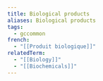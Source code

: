 ```yaml
---
title: Biological products
aliases: Biological products
tags:
  - gccommon
french:
  - "[[Produit biologique]]"
relatedTerm:
  - "[[Biology]]"
  - "[[Biochemicals]]"
---
```

